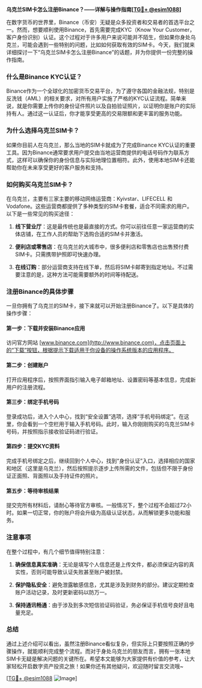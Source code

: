 **乌克兰SIM卡怎么注册Binance？——详解与操作指南[[TG💪+ @esim1088](https://t.me/s/esim1088)]**

在数字货币的世界里，Binance（币安）无疑是众多投资者和交易者的首选平台之一。然而，想要顺利使用Binance，首先需要完成KYC（Know Your Customer，客户身份识别）认证。这个过程对于许多用户来说可能并不陌生，但如果你身处乌克兰，可能会遇到一些特别的问题，比如如何获取有效的SIM卡。今天，我们就来详细探讨一下“乌克兰SIM卡怎么注册Binance”的话题，并为你提供一份完整的操作指南。

### 什么是Binance KYC认证？

Binance作为一个全球化的加密货币交易平台，为了遵守各国的金融法规，特别是反洗钱（AML）的相关要求，对所有用户实施了严格的KYC认证流程。简单来说，就是你需要上传你的身份证件照片以及自拍验证照片，以证明你是账户的实际持有人。通过这一认证后，你才能享受更高的交易限额和更丰富的服务功能。

### 为什么选择乌克兰SIM卡？

如果你目前人在乌克兰，那么当地的SIM卡就成为了完成Binance KYC认证的重要工具。因为Binance通常要求用户提交由当地运营商提供的电话号码作为联系方式，这样可以确保你的身份信息与实际地理位置相符。此外，使用本地SIM卡还能帮助你在未来享受更好的客户服务和支持。

### 如何购买乌克兰SIM卡？

在乌克兰，主要有三家主要的移动网络运营商：Kyivstar、LIFECELL 和 Vodafone。这些运营商都提供了多种类型的SIM卡套餐，适合不同需求的用户。以下是一些常见的购买途径：

1. **线下营业厅**：这是最传统也是最直接的方式。你可以前往任意一家运营商的实体店铺，在工作人员的帮助下选购合适的SIM卡并激活。
   
2. **便利店或零售店**：在乌克兰的大城市中，很多便利店和零售店也出售预付费SIM卡。只需携带护照即可快速办理。

3. **在线订购**：部分运营商支持在线下单，然后将SIM卡邮寄到指定地址。不过需要注意的是，这种方法可能需要额外的时间等待配送。

### 注册Binance的具体步骤

一旦你拥有了乌克兰的SIM卡，接下来就可以开始注册Binance了。以下是具体的操作步骤：

#### 第一步：下载并安装Binance应用
访问官方网站 [www.binance.com](http://www.binance.com)，点击页面上的“下载”按钮，根据提示下载适用于你设备的操作系统版本的应用程序。

#### 第二步：创建账户
打开应用程序后，按照界面指引输入电子邮箱地址、设置密码等基本信息，完成新用户的注册流程。

#### 第三步：绑定手机号码
登录成功后，进入个人中心，找到“安全设置”选项，选择“手机号码绑定”。在这里，你会看到一个空栏用于输入手机号码。此时，输入你刚刚购买的乌克兰SIM卡号码，并按照指示接收验证码进行验证。

#### 第四步：提交KYC资料
完成手机号绑定之后，继续回到个人中心，找到“身份认证”入口，选择相应的国家和地区（这里是乌克兰），然后按照提示逐步上传所需的文件，包括但不限于身份证正面照、背面照以及手持证件的照片。

#### 第五步：等待审核结果
提交完所有材料后，请耐心等待官方审核。一般情况下，整个过程不会超过72小时。如果一切正常，你的账户将会升级为高级认证状态，从而解锁更多功能和服务。

### 注意事项

在整个过程中，有几个细节值得特别注意：

1. **确保信息真实准确**：无论是填写个人信息还是上传文件，都必须保证内容的真实性，否则可能导致认证失败甚至账户被封禁。
   
2. **保护隐私安全**：避免泄露敏感信息，尤其是涉及到财务的部分。建议定期检查账户活动记录，及时更新密码以防万一。

3. **保持通讯畅通**：由于涉及到多次短信验证码验证，务必保证手机信号良好且电量充足。

### 总结

通过上述介绍可以看出，虽然注册Binance看似复杂，但实际上只要按照正确的步骤操作，就能顺利完成整个流程。而对于身处乌克兰的朋友而言，拥有一张本地SIM卡无疑是解决问题的关键所在。希望本文能够为大家提供有价值的参考，让大家轻松开启数字资产投资之旅！如果你还有其他疑问，欢迎随时留言交流哦~

[[TG💪+ @esim1088](https://t.me/s/esim1088) ![Image](https://i.postimg.cc/4NQfJmqS/Snipaste-2025-05-13-00-14-12.png)]